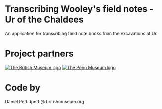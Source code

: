 Transcribing Wooley's field notes - Ur of the Chaldees
======================================================

An application for transcribing field note books from the excavations at Ur.

Project partners
================
[![The British Museum logo](/static/img/bmBlackWhite.png)](http://britishmuseum.org)
[![The Penn Museum logo](http://www.penn.museum/images/logos/pennmuseumlogo.jpg)](http://www.penn.museum)

Code by
=======

Daniel Pett dpett @ britishmuseum.org